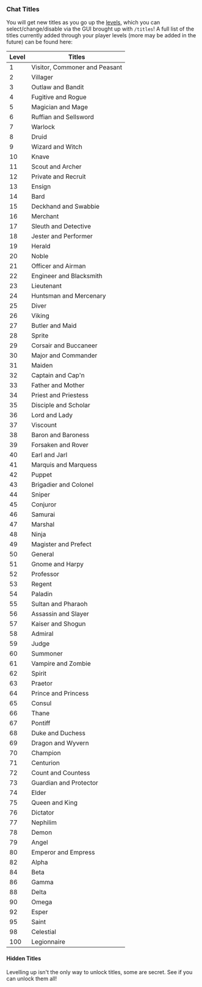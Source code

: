 ### Chat Titles
You will get new titles as you go up the [levels](levels.md), which you can select/change/disable via the GUI brought up with `/titles`!
A full list of the titles currently added through your player levels (more may be added in the future) can be found here:

|Level|Titles|
|---|---|
|1|Visitor, Commoner and Peasant|
|2|Villager|
|3|Outlaw and Bandit|
|4|Fugitive and Rogue|
|5|Magician and Mage|
|6|Ruffian and Sellsword|
|7|Warlock|
|8|Druid|
|9|Wizard and Witch|
|10|Knave|
|11|Scout and Archer|
|12|Private and Recruit|
|13|Ensign|
|14|Bard|
|15|Deckhand and Swabbie|
|16|Merchant|
|17|Sleuth and Detective|
|18|Jester and Performer|
|19|Herald|
|20|Noble|
|21|Officer and Airman|
|22|Engineer and Blacksmith|
|23|Lieutenant|
|24|Huntsman and Mercenary|
|25|Diver|
|26|Viking|
|27|Butler and Maid|
|28|Sprite|
|29|Corsair and Buccaneer|
|30|Major and Commander|
|31|Maiden|
|32|Captain and Cap'n|
|33|Father and Mother|
|34|Priest and Priestess|
|35|Disciple and Scholar|
|36|Lord and Lady|
|37|Viscount|
|38|Baron and Baroness|
|39|Forsaken and Rover|
|40|Earl and Jarl|
|41|Marquis and Marquess|
|42|Puppet|
|43|Brigadier and Colonel|
|44|Sniper|
|45|Conjuror|
|46|Samurai|
|47|Marshal|
|48|Ninja|
|49|Magister and Prefect|
|50|General|
|51|Gnome and Harpy|
|52|Professor|
|53|Regent|
|54|Paladin|
|55|Sultan and Pharaoh|
|56|Assassin and Slayer|
|57|Kaiser and Shogun|
|58|Admiral|
|59|Judge|
|60|Summoner|
|61|Vampire and Zombie|
|62|Spirit|
|63|Praetor|
|64|Prince and Princess|
|65|Consul|
|66|Thane|
|67|Pontiff|
|68|Duke and Duchess|
|69|Dragon and Wyvern|
|70|Champion|
|71|Centurion|
|72|Count and Countess|
|73|Guardian and Protector|
|74|Elder|
|75|Queen and King|
|76|Dictator|
|77|Nephilim|
|78|Demon|
|79|Angel|
|80|Emperor and Empress|
|82|Alpha|
|84|Beta|
|86|Gamma|
|88|Delta|
|90|Omega|
|92|Esper|
|95|Saint|
|98|Celestial|
|100|Legionnaire|

#### Hidden Titles

Levelling up isn't the only way to unlock titles, some are secret. See if you can unlock them all!
